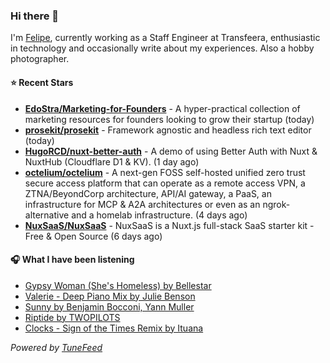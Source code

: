 ### Hi there 👋

I'm [Felipe](https://felipevm.com), currently working as a Staff Engineer at Transfeera, enthusiastic in technology and occasionally write about my experiences. Also a hobby photographer.

#### ⭐ Recent Stars
- **[EdoStra/Marketing-for-Founders](https://github.com/EdoStra/Marketing-for-Founders)** - A hyper-practical collection of marketing resources for founders looking to grow their startup (today)
- **[prosekit/prosekit](https://github.com/prosekit/prosekit)** - Framework agnostic and headless rich text editor  (today)
- **[HugoRCD/nuxt-better-auth](https://github.com/HugoRCD/nuxt-better-auth)** - A demo of using Better Auth with Nuxt &amp; NuxtHub (Cloudflare D1 &amp; KV). (1 day ago)
- **[octelium/octelium](https://github.com/octelium/octelium)** - A next-gen FOSS self-hosted unified zero trust secure access platform that can operate as a remote access VPN, a ZTNA/BeyondCorp architecture, API/AI gateway, a PaaS, an infrastructure for MCP &amp; A2A architectures or even as an ngrok-alternative and a homelab infrastructure. (4 days ago)
- **[NuxSaaS/NuxSaaS](https://github.com/NuxSaaS/NuxSaaS)** - NuxSaaS is a Nuxt.js full-stack SaaS starter kit - Free &amp; Open Source (6 days ago)

#### 🎧 What I have been listening
- [Gypsy Woman (She&#39;s Homeless) by Bellestar](https://open.spotify.com/track/5ZCQDrM1U54actXKkgDP1L)
- [Valerie - Deep Piano Mix by Julie Benson](https://open.spotify.com/track/452wZpWVRXtTQJwNsJQska)
- [Sunny by Benjamin Bocconi, Yann Muller](https://open.spotify.com/track/5Xm0aIoIX41pKWKyXZAFdj)
- [Riptide by TWOPILOTS](https://open.spotify.com/track/6yv0ZjBlZy2oRFq7jAis2C)
- [Clocks - Sign of the Times Remix by Ituana](https://open.spotify.com/track/45jsSaCyemHxEw0LMQETtr)

_Powered by [TuneFeed](https://tunefeed.app?ref=github.com)_
